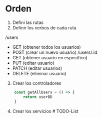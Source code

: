 # Orden

1. Defini las rutas
2. Definir los verbos de cada ruta

/users
- GET (obtener todos los usuarios)
- POST (crear un nuevo usuario)
/users/:id
- GET (obtener usuario en especifico)
- PUT (editar usuario)
- PATCH (editar usuarios)
- DELETE (eliminar usuario)

3. Crear los controladores
```javascript
    const getAllUsers = () => {
        return userBD
    }

```

4. Crear los servicios
#   T O D O - L i s t  
 
